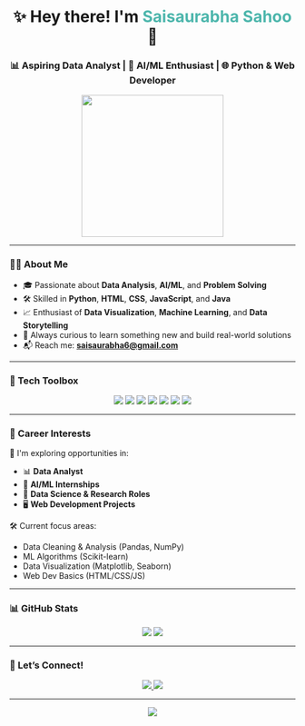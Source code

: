 <h1 align="center">✨ Hey there! I'm <span style="color:#4DB6AC;">Saisaurabha Sahoo</span> 👋</h1>
<h3 align="center">📊 Aspiring Data Analyst | 🤖 AI/ML Enthusiast | 🌐 Python & Web Developer</h3>

<p align="center">
  <img src="https://media.giphy.com/media/qgQUggAC3Pfv687qPC/giphy.gif" width="250" />
</p>

---

### 👨‍🎓 About Me

- 🎓 Passionate about **Data Analysis**, **AI/ML**, and **Problem Solving**
- 🛠️ Skilled in **Python**, **HTML**, **CSS**, **JavaScript**, and **Java**
- 📈 Enthusiast of **Data Visualization**, **Machine Learning**, and **Data Storytelling**
- 🚀 Always curious to learn something new and build real-world solutions
- 📬 Reach me: **saisaurabha6@gmail.com**

---

### 🧰 Tech Toolbox

<p align="center">
  <img src="https://img.shields.io/badge/Python-3776AB?style=for-the-badge&logo=python&logoColor=white" />
  <img src="https://img.shields.io/badge/Java-ED8B00?style=for-the-badge&logo=java&logoColor=white" />
  <img src="https://img.shields.io/badge/HTML5-E34F26?style=for-the-badge&logo=html5&logoColor=white" />
  <img src="https://img.shields.io/badge/CSS3-1572B6?style=for-the-badge&logo=css3&logoColor=white" />
  <img src="https://img.shields.io/badge/JavaScript-F7DF1E?style=for-the-badge&logo=javascript&logoColor=black" />
  <img src="https://img.shields.io/badge/Data%20Analytics-blueviolet?style=for-the-badge" />
  <img src="https://img.shields.io/badge/AI%20%26%20ML-00b894?style=for-the-badge" />
</p>

---

### 💼 Career Interests

📌 I'm exploring opportunities in:
- 📊 **Data Analyst**
- 🤖 **AI/ML Internships**
- 🧠 **Data Science & Research Roles**
- 🖥️ **Web Development Projects**

🛠️ Current focus areas:
- Data Cleaning & Analysis (Pandas, NumPy)
- ML Algorithms (Scikit-learn)
- Data Visualization (Matplotlib, Seaborn)
- Web Dev Basics (HTML/CSS/JS)

---

### 📊 GitHub Stats

<p align="center">
  <img src="https://github-readme-stats.vercel.app/api?username=Saisaurabha&show_icons=true&theme=tokyonight&count_private=true&hide_title=true" />
  <img src="https://github-readme-stats.vercel.app/api/top-langs/?username=Saisaurabha&layout=compact&theme=tokyonight" />
</p>

---

### 🔗 Let’s Connect!

<p align="center">
  <a href="https://www.linkedin.com/in/saisaurabha-sahoo-9b18b4367" target="_blank">
    <img src="https://img.shields.io/badge/LinkedIn-0077B5?style=for-the-badge&logo=linkedin&logoColor=white" />
  </a>
  <a href="mailto:saisaurabha6@gmail.com">
    <img src="https://img.shields.io/badge/Gmail-D14836?style=for-the-badge&logo=gmail&logoColor=white" />
  </a>
</p>

---

<p align="center">
  <img src="https://readme-typing-svg.demolab.com?font=Fira+Code&size=24&duration=3000&pause=1000&color=2E8B57&center=true&vCenter=true&width=440&lines=Aspiring+Data+Analyst.;Learning+AI+%26+ML+Everyday.;Let's+Build+Something+Great+Together!" />
</p>

